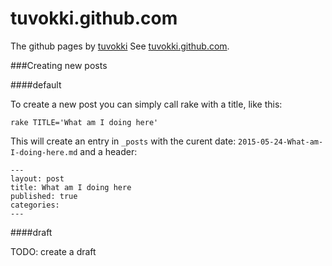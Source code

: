 tuvokki.github.com
==================

The github pages by [tuvokki](https://github.com/tuvokki "tuvokki")
See [tuvokki.github.com](https://tuvokki.github.io "tuvokki @ Github").

###Creating new posts

####default

To create a new post you can simply call rake with a title, like this:

    rake TITLE='What am I doing here'

This will create an entry in `_posts` with the curent date: `2015-05-24-What-am-I-doing-here.md` and a header:

    ---
    layout: post
    title: What am I doing here
    published: true
    categories:
    ---

####draft

TODO: create a draft
